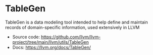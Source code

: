 # TableGen

TableGen is a data modeling tool intended to help define and maintain records of domain-specific information, used extensively in LLVM

- Source code: https://github.com/llvm/llvm-project/tree/main/llvm/utils/TableGen
- Docs: https://llvm.org/docs/TableGen/
